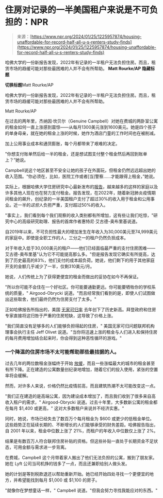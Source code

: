 <!--yml

category: 未分类

日期：2024-05-27 15:10:12

-->

# 住房对记录的一半美国租户来说是不可负担的：NPR

> 来源：[https://www.npr.org/2024/01/25/1225957874/housing-unaffordable-for-record-half-all-u-s-renters-study-finds](https://www.npr.org/2024/01/25/1225957874/housing-unaffordable-for-record-half-all-u-s-renters-study-finds)

哈佛大学的一份新报告发现，2022年有记录的一半租户无法负担住房。而且，租赁市场的趋缓可能对那些最困难的人并不会有所帮助。 **Matt Rourke/AP** ****隐藏标题****

****切换标题****Matt Rourke/AP

哈佛大学的一份新报告发现，2022年有记录的一半租户无法负担住房。而且，租赁市场的趋缓可能对那些最困难的人并不会有所帮助。

Matt Rourke/AP

在过去的两年里，杰纳因·坎贝尔（Genuine Campbell）对她在费城的两卧室公寓的租金如何一直上涨感到震惊——从每月1300美元涨到1600美元。她是四个孩子的单身母亲，就在她的租金上涨的时候，她作为酒店门童的工作时间也在被削减。

加上公用事业成本和通货膨胀，每个月都带来了艰难的决定。

"你想支付账单然后给一半的租金，还是想试图支付整个租金然后再回到账单上？”她说。

Campbell说这个地区甚至不安全让她的孩子在外面玩，但租金仍然远远超出她的收入范围。“你必须在，比如，医院工作或者[当]警察……才能跟得上租金，”她说。

实际上，根据哈佛大学住房研究中心最新发布的[报告](https://www.jchs.harvard.edu/americas-rental-housing-2024-embargoed)，越来越多的这样的家庭以及许多其他人现在也在努力支付租金。报告发现，在2022年，随着新冠肺炎疫情期间租金的飙升，创纪录的一半美国租户支付了超过30%的收入用于租金和公用事业。近一半的*这些*人负担严重，支付超过50%的收入。

"事实上，我们看到每个我们观察的收入类别都有所增加，这有些让我们吃惊，"研究中心的高级研究助理、报告的首席作者惠特尼·艾古德-奥布里基说道。

自2019年以来，不可负担性最大的增加发生在年收入为30,000美元至74,999美元的家庭中。即使是全职工作的人，三分之一的租户仍然负担成本。

对于年收入低于30,000美元的租户——他们已经面临最严重的支付住房困难——艾古德-奥布里基"认为它不可能提高那么多。"但是报告发现它确实有所提高，达到了历史最高的83%，他们支付的成本超负荷。她说，他们剩下的用于其他家庭开支的金额几乎减少了一半，仅剩310美元/月。

她说，人们传统上为了获得更便宜的租金而做出的妥协在如今不再保证。

"所以你可能不会住在一个好社区。你可能要通勤更远。你可能要牺牲你的学校系统的质量，" Airgood-Obrycki 说道。"而且经常我们看到的是，即使人们试图做出这些取舍，他们最终仍然为住房支付了太多。"

正如哈佛报告所指出的，美国 [无家可归率](https://www.npr.org/homelessness-affordable-housing-crisis-rent-assistance) 去年创下了历史新高。拜登政府和住房专家直接将这归咎于严重的住房短缺，这导致了价格上涨。

"我们简直没有足够多的人们能够负担得起的住房，" 美国无家可归问题联邦机构理事会执行主任 Jeff Olivet 说道。"当你将迅速上涨的租金与人们进入和保持住房的每月费用增加结合起来时，你会得到这种恶性循环的游戏。"

### 一个降温的住房市场不太可能帮助那些最拮据的人。

过去几年的两位数租金涨幅终于开始 [放缓](https://www.npr.org/2024/01/11/1224273919/rent-costs-are-leveling-off-and-even-dropping-around-the-u-s)，而且一些涨幅最大的城市的租金甚至有所下降。正在建造的公寓数量创纪录地增加，随着它们的投入使用，紧张的空置率将会缓解。

然而，对许多人来说，价格仍然比疫情前高，而且建筑热潮不太可能改变这一点。

"我们正在建造的是高端公寓，因为建设成本增加了，而且我们收到了很多来自高收入租户的需求，" Airgood-Obrycki 说道。过去十年里，大多数新公寓的租金都在每月 $1,400 或更高，" 这对大多数租户来说并不经济实惠。"

同时，她说，市场已经失去了数百万个每月租金为 $600 或更少的低租金单位。这些趋势正在延续长期的、不断增长的人们能够承受的财务差距。哈佛报告指出，自 2001 年以来，租金中位数上涨了 21%，而租户的年收入中位数仅上涨了 2%。

结果是有数百万人符合联邦住房补贴的资格。但这些补贴一直处于长期资金不足状态，可用金额与需求进一步背离。

在费城，Campbell 这个月带着家人搬出了他们无法负担的公寓，搬到了朋友家。她在 Lyft 公司当司机挣的钱多了一点，而且还兼职给别人做头发。

她的计划是等到税款退还以帮助重新开始。她已经开始四处寻找一个更便宜的地方，并希望能找到每月 $1,000 或 $1,100 的房子。

"就像你在梦想童话一样，" Campbell 说道。"但我会努力寻找我能应对的东西。"
